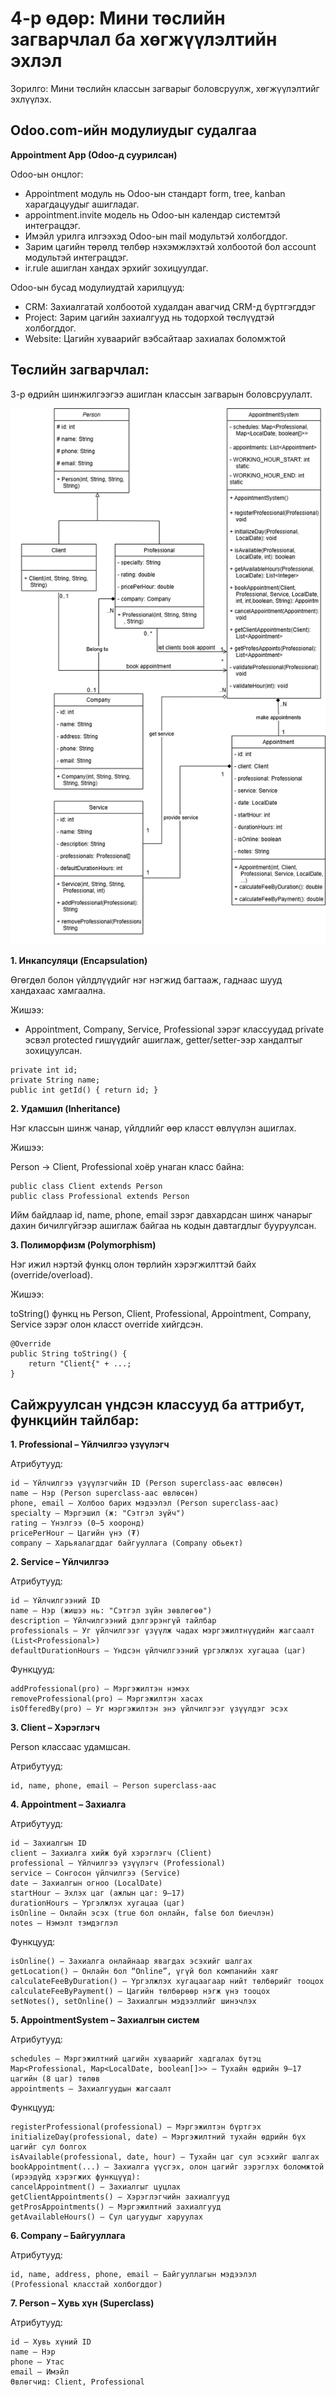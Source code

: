 # 4-р өдөр: Мини төслийн загварчлал ба хөгжүүлэлтийн эхлэл

Зорилго: Мини төслийн классын загварыг боловсруулж, хөгжүүлэлтийг эхлүүлэх.

## Odoo.com-ийн модулиудыг судалгаа

**Appointment App (Odoo-д суурилсан)**

Odoo-ын онцлог:

- Appointment модуль нь Odoo-ын стандарт form, tree, kanban харагдацуудыг ашигладаг.
- appointment.invite модель нь Odoo-ын календар системтэй интеграцдэг.
- Имэйл урилга илгээхэд Odoo-ын mail модультэй холбогддог.
- Зарим цагийн төрөлд төлбөр нэхэмжлэхтэй холбоотой бол account модультэй интеграцдэг.
- ir.rule ашиглан хандах эрхийг зохицуулдаг.

Odoo-ын бусад модулиудтай харилцууд:

- CRM: Захиалгатай холбоотой худалдан авагчид CRM-д бүртгэгддэг
- Project: Зарим цагийн захиалгууд нь тодорхой төслүүдтэй холбогддог.
- Website: Цагийн хуваарийг вэбсайтаар захиалах боломжтой

## Төслийн загварчлал:

3-р өдрийн шинжилгээгээ ашиглан классын загварын боловсруулалт.

![UML diagram](/images/AppointmentUML.drawio.png)

**1. Инкапсуляци (Encapsulation)**

Өгөгдөл болон үйлдлүүдийг нэг нэгжид багтааж, гаднаас шууд хандахаас хамгаална.

Жишээ:

- Appointment, Company, Service, Professional зэрэг классуудад private эсвэл protected гишүүдийг ашиглаж, getter/setter-ээр хандалтыг зохицуулсан.

```
private int id;
private String name;
public int getId() { return id; }
```

**2. Удамшил (Inheritance)**

Нэг классын шинж чанар, үйлдлийг өөр класст өвлүүлэн ашиглах.

Жишээ:

Person → Client, Professional хоёр унаган класс байна:

```
public class Client extends Person
public class Professional extends Person
```

Ийм байдлаар id, name, phone, email зэрэг давхардсан шинж чанарыг дахин бичилгүйгээр ашиглаж байгаа нь кодын давтагдлыг бууруулсан.

**3. Полиморфизм (Polymorphism)**

Нэг ижил нэртэй функц олон төрлийн хэрэгжилттэй байх (override/overload).

Жишээ:

toString() функц нь Person, Client, Professional, Appointment, Company, Service зэрэг олон класст override хийгдсэн.

```
@Override
public String toString() {
    return "Client{" + ...;
}
```

## Сайжруулсан үндсэн классууд ба аттрибут, функцийн тайлбар:


**1. Professional – Үйлчилгээ үзүүлэгч**

Атрибутууд:

```
id – Үйлчилгээ үзүүлэгчийн ID (Person superclass-аас өвлөсөн)
name – Нэр (Person superclass-аас өвлөсөн)
phone, email – Холбоо барих мэдээлэл (Person superclass-аас)
specialty – Мэргэшил (ж: "Сэтгэл зүйч")
rating – Үнэлгээ (0–5 хооронд)
pricePerHour – Цагийн үнэ (₮)
company – Харьяалагддаг байгууллага (Company обьект)
```


**2. Service – Үйлчилгээ**

Атрибутууд:

```
id – Үйлчилгээний ID
name – Нэр (жишээ нь: "Сэтгэл зүйн зөвлөгөө")
description – Үйлчилгээний дэлгэрэнгүй тайлбар
professionals – Уг үйлчилгээг үзүүлж чадах мэргэжилтнүүдийн жагсаалт (List<Professional>)
defaultDurationHours – Үндсэн үйлчилгээний үргэлжлэх хугацаа (цаг)
```

Функцууд:


```
addProfessional(pro) – Мэргэжилтэн нэмэх
removeProfessional(pro) – Мэргэжилтэн хасах
isOfferedBy(pro) – Уг мэргэжилтэн энэ үйлчилгээг үзүүлдэг эсэх
```

**3. Client – Хэрэглэгч**

Person классаас удамшсан.

Атрибутууд:

```
id, name, phone, email – Person superclass-аас
```

**4. Appointment – Захиалга**

Атрибутууд:

```
id – Захиалгын ID
client – Захиалга хийж буй хэрэглэгч (Client)
professional – Үйлчилгээ үзүүлэгч (Professional)
service – Сонгосон үйлчилгээ (Service)
date – Захиалгын огноо (LocalDate)
startHour – Эхлэх цаг (ажлын цаг: 9–17)
durationHours – Үргэлжлэх хугацаа (цаг)
isOnline – Онлайн эсэх (true бол онлайн, false бол биечлэн)
notes – Нэмэлт тэмдэглэл
```

Функцууд:

```
isOnline() – Захиалга онлайнаар явагдах эсэхийг шалгах
getLocation() – Онлайн бол “Online”, үгүй бол компанийн хаяг
calculateFeeByDuration() – Үргэлжлэх хугацаагаар нийт төлбөрийг тооцох
calculateFeeByPayment() – Цагийн төлбөрөөр нэгж үнэ тооцох
setNotes(), setOnline() – Захиалгын мэдээллийг шинэчлэх
```

**5. AppointmentSystem – Захиалгын систем**

Атрибутууд:

```
schedules – Мэргэжилтний цагийн хуваарийг хадгалах бүтэц
Map<Professional, Map<LocalDate, boolean[]>> – Тухайн өдрийн 9–17 цагийн (8 цаг) төлөв
appointments – Захиалгуудын жагсаалт
```

Функцууд:

```
registerProfessional(professional) – Мэргэжилтэн бүртгэх
initializeDay(professional, date) – Мэргэжилтний тухайн өдрийн бүх цагийг сул болгох
isAvailable(professional, date, hour) – Тухайн цаг сул эсэхийг шалгах
bookAppointment(...) – Захиалга үүсгэх, олон цагийг зэрэглэх боломжтой
(ирээдүйд хэрэгжих функцүүд):
cancelAppointment() – Захиалгыг цуцлах
getClientAppointments() – Хэрэглэгчийн захиалгууд
getProsAppointments() – Мэргэжилтний захиалгууд
getAvailableHours() – Сул цагуудыг харуулах
```

**6. Company – Байгууллага**

Атрибутууд:

```
id, name, address, phone, email – Байгууллагын мэдээлэл
(Professional класстай холбогддог)
```

**7. Person – Хувь хүн (Superclass)**

Атрибутууд:

```
id – Хувь хүний ID
name – Нэр
phone – Утас
email – Имэйл
Өвлөгчид: Client, Professional
```